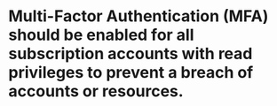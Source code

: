 # Multi-Factor Authentication (MFA) should be enabled for all subscription accounts with read privileges to prevent a breach of accounts or resources.
